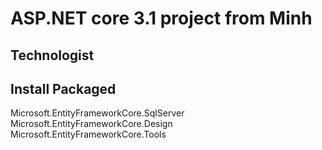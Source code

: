 # ASP.NET core 3.1 project from Minh

## Technologist
## Install Packaged
Microsoft.EntityFrameworkCore.SqlServer
Microsoft.EntityFrameworkCore.Design
Microsoft.EntityFrameworkCore.Tools